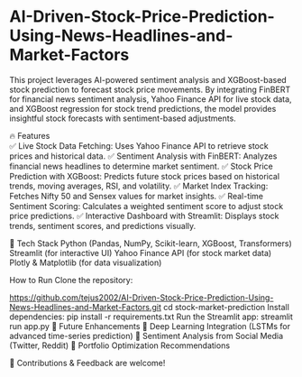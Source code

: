 # AI-Driven-Stock-Price-Prediction-Using-News-Headlines-and-Market-Factors
This project leverages AI-powered sentiment analysis and XGBoost-based stock prediction to forecast stock price movements. By integrating FinBERT for financial news sentiment analysis, Yahoo Finance API for live stock data, and XGBoost regression for stock trend predictions, the model provides insightful stock forecasts with sentiment-based adjustments.

🔥 Features\
✅ Live Stock Data Fetching: Uses Yahoo Finance API to retrieve stock prices and historical data.
✅ Sentiment Analysis with FinBERT: Analyzes financial news headlines to determine market sentiment.
✅ Stock Price Prediction with XGBoost: Predicts future stock prices based on historical trends, moving averages, RSI, and volatility.
✅ Market Index Tracking: Fetches Nifty 50 and Sensex values for market insights.
✅ Real-time Sentiment Scoring: Calculates a weighted sentiment score to adjust stock price predictions.
✅ Interactive Dashboard with Streamlit: Displays stock trends, sentiment scores, and predictions visually.

🚀 Tech Stack
Python (Pandas, NumPy, Scikit-learn, XGBoost, Transformers)
Streamlit (for interactive UI)
Yahoo Finance API (for stock market data)
Plotly & Matplotlib (for data visualization)

How to Run
Clone the repository:

https://github.com/tejus2002/AI-Driven-Stock-Price-Prediction-Using-News-Headlines-and-Market-Factors.git
cd stock-market-prediction
Install dependencies:
pip install -r requirements.txt
Run the Streamlit app:
streamlit run app.py
📌 Future Enhancements
🔹 Deep Learning Integration (LSTMs for advanced time-series prediction)
🔹 Sentiment Analysis from Social Media (Twitter, Reddit)
🔹 Portfolio Optimization Recommendations

🚀 Contributions & Feedback are welcome!
